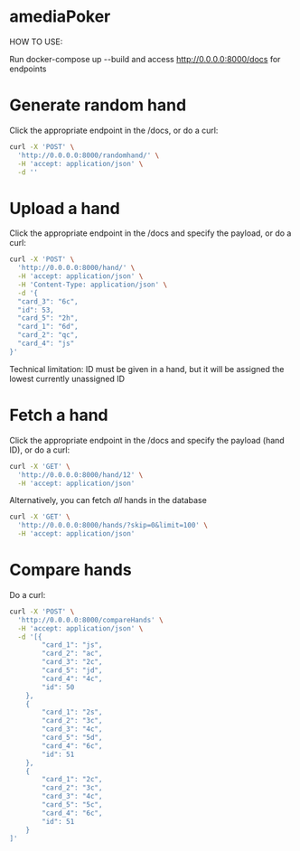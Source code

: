 # amediaPoker

HOW TO USE:

Run docker-compose up --build and access http://0.0.0.0:8000/docs for endpoints

# Generate random hand

Click the appropriate endpoint in the /docs, or do a curl:

```sh
curl -X 'POST' \
  'http://0.0.0.0:8000/randomhand/' \
  -H 'accept: application/json' \
  -d ''
```

# Upload a hand
Click the appropriate endpoint in the /docs and specify the payload, or do a curl:

```sh
curl -X 'POST' \
  'http://0.0.0.0:8000/hand/' \
  -H 'accept: application/json' \
  -H 'Content-Type: application/json' \
  -d '{
  "card_3": "6c",
  "id": 53,
  "card_5": "2h",
  "card_1": "6d",
  "card_2": "qc",
  "card_4": "js"
}'
```

Technical limitation: ID must be given in a hand, but it will be assigned the lowest currently unassigned ID

# Fetch a hand
Click the appropriate endpoint in the /docs and specify the payload (hand ID), or do a curl:

```sh
curl -X 'GET' \
  'http://0.0.0.0:8000/hand/12' \
  -H 'accept: application/json'
```

Alternatively, you can fetch *all* hands in the database

```sh
curl -X 'GET' \
  'http://0.0.0.0:8000/hands/?skip=0&limit=100' \
  -H 'accept: application/json'
```


# Compare hands

Do a curl:

```sh
curl -X 'POST' \
  'http://0.0.0.0:8000/compareHands' \
  -H 'accept: application/json' \
  -d '[{
		"card_1": "js",
		"card_2": "ac",
		"card_3": "2c",
		"card_5": "jd",
		"card_4": "4c",
		"id": 50
	},
	{
		"card_1": "2s",
		"card_2": "3c",
		"card_3": "4c",
		"card_5": "5d",
		"card_4": "6c",
		"id": 51
	},
	{
		"card_1": "2c",
		"card_2": "3c",
		"card_3": "4c",
		"card_5": "5c",
		"card_4": "6c",
		"id": 51
	}
]'
```


